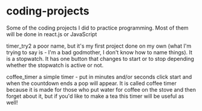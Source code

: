 # coding-projects
Some of the coding projects I did to practice programming. Most of them will be done in react.js or JavaScript

timer_try2
  a poor name, but it's my first project done on my own (what I'm trying to say is - I'm a bad godmother, I don't know how to name things). It is a stopwatch. It has one button that changes to start or to stop depending whether the stopwatch is active or not. 

coffee_timer
 a simple timer - put in minutes and/or seconds click start and when the countdown ends a pop will appear. It is called coffee timer because it is made for those who put water for coffee on the stove and then forget about it, but if you'd like to make a tea this timer will be useful as well!
